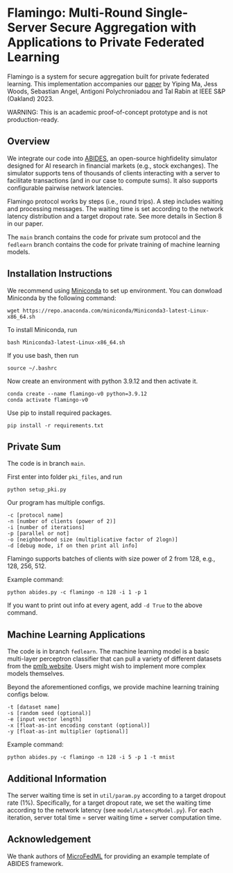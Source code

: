 # Flamingo: Multi-Round Single-Server Secure Aggregation with Applications to Private Federated Learning

Flamingo is a system for secure aggregation built for private federated learning. 
This implementation accompanies our [paper](https://eprint.iacr.org/2023/486) by Yiping Ma, Jess Woods, Sebastian Angel, Antigoni Polychroniadou and Tal Rabin at IEEE S&P (Oakland) 2023. 

WARNING: This is an academic proof-of-concept prototype and is not production-ready.

## Overview
We integrate our code into [ABIDES](https://github.com/jpmorganchase/abides-jpmc-public), an open-source highfidelity simulator designed for AI research in financial markets (e.g., stock exchanges). 
The simulator supports tens of thousands of clients interacting with a server to facilitate transactions (and in our case to compute sums). 
It also supports configurable pairwise network latencies.

Flamingo protocol works by steps (i.e., round trips). 
A step includes waiting and processing messages. 
The waiting time is set according to the network latency distribution and a target dropout rate.
See more details in Section 8 in our paper.

The `main` branch contains the code for private sum protocol and the `fedlearn` branch contains the code for private training of machine learning models.

## Installation Instructions
We recommend using [Miniconda](https://docs.conda.io/en/latest/miniconda.html) to set up environment.
You can donwload Miniconda by the following command:
```
wget https://repo.anaconda.com/miniconda/Miniconda3-latest-Linux-x86_64.sh
```

To install Miniconda, run
```
bash Miniconda3-latest-Linux-x86_64.sh
```

If you use bash, then run
```
source ~/.bashrc
```

Now create an environment with python 3.9.12 and then activate it.
```
conda create --name flamingo-v0 python=3.9.12
conda activate flamingo-v0
```

Use pip to install required packages.
```
pip install -r requirements.txt
```

## Private Sum 
The code is in branch `main`.

First enter into folder `pki_files`, and run
```
python setup_pki.py
```

Our program has multiple configs.
```
-c [protocol name] 
-n [number of clients (power of 2)]
-i [number of iterations] 
-p [parallel or not] 
-o [neighborhood size (multiplicative factor of 2logn)] 
-d [debug mode, if on then print all info]
```
Flamingo supports batches of clients with size power of 2 from 128,
e.g., 128, 256, 512.

Example command:
```
python abides.py -c flamingo -n 128 -i 1 -p 1 
```

If you want to print out info at every agent, add `-d True` to the above command.

## Machine Learning Applications
The code is in branch `fedlearn`.
The machine learning model is a basic multi-layer perceptron classifier that can pull a variety of different datasets from the [pmlb website](https://epistasislab.github.io/pmlb/index.html). Users might wish to implement more complex models themselves.

Beyond the aforementioned configs, we provide machine learning training configs below.
```
-t [dataset name]
-s [random seed (optional)]
-e [input vector length]
-x [float-as-int encoding constant (optional)]
-y [float-as-int multiplier (optional)]
```

Example command: 
```
python abides.py -c flamingo -n 128 -i 5 -p 1 -t mnist 
```

## Additional Information
The server waiting time is set in `util/param.py` according to a target dropout rate (1%).
Specifically, for a target dropout rate, we set the waiting time according to the network latency (see `model/LatencyModel.py`). For each iteration, server total time = server waiting time + server computation time.

## Acknowledgement
We thank authors of [MicroFedML](https://eprint.iacr.org/2022/714.pdf) for providing an example template of ABIDES framework.